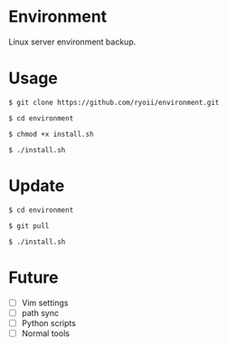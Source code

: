 # Environment

Linux server environment backup.

# Usage

```
$ git clone https://github.com/ryoii/environment.git

$ cd environment

$ chmod +x install.sh

$ ./install.sh
```

# Update

```
$ cd environment

$ git pull

$ ./install.sh
```

# Future

+ [ ] Vim settings
+ [ ] path sync
+ [ ] Python scripts
+ [ ] Normal tools